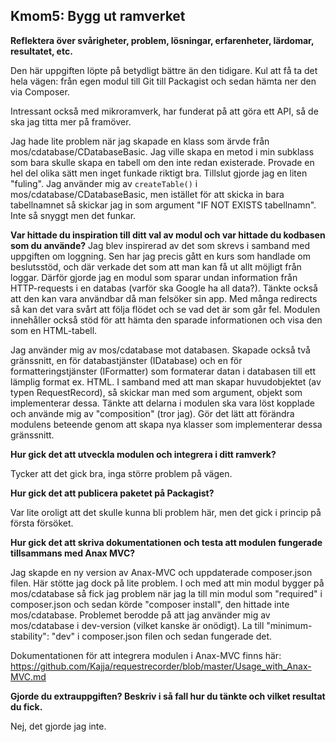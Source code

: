 Kmom5: Bygg ut ramverket
------------------------

**Reflektera över svårigheter, problem, lösningar, erfarenheter, lärdomar, resultatet, etc.**

Den här uppgiften löpte på betydligt bättre än den tidigare. Kul att få ta det hela vägen: från egen modul till Git till Packagist och sedan hämta ner den via Composer.

Intressant också med mikroramverk, har funderat på att göra ett API, så de ska jag titta mer på framöver.

Jag hade lite problem när jag skapade en klass som ärvde från mos/cdatabase/CDatabaseBasic. Jag ville skapa en metod i min subklass som bara skulle skapa en tabell om den inte redan existerade. Provade en hel del olika sätt men inget funkade riktigt bra. Tillslut gjorde jag en liten "fuling". Jag använder mig av `createTable()` i mos/cdatabase/CDatabaseBasic, men istället för att skicka in bara tabellnamnet så skickar jag in som argument "IF NOT EXISTS tabellnamn". Inte så snyggt men det funkar.

**Var hittade du inspiration till ditt val av modul och var hittade du kodbasen som du använde?**
Jag blev inspirerad av det som skrevs i samband med uppgiften om loggning. Sen har jag precis gått en kurs som handlade om beslutsstöd, och där verkade det som att man kan få ut allt möjligt från loggar. Därför gjorde jag en modul som sparar undan information från HTTP-requests i en databas (varför ska Google ha all data?). Tänkte också att den kan vara användbar då man felsöker sin app. Med många redirects så kan det vara svårt att följa flödet och se vad det är som går fel. Modulen innehåller också stöd för att hämta den sparade informationen och visa den som en HTML-tabell. 

Jag använder mig av mos/cdatabase mot databasen. Skapade också två gränssnitt, en för databastjänster (IDatabase) och en för formatteringstjänster (IFormatter) som formaterar datan i databasen till ett lämplig format ex. HTML. I samband med att man skapar huvudobjektet (av typen RequestRecord), så skickar man med som argument, objekt som implementerar dessa. Tänkte att delarna i modulen ska vara löst kopplade och använde mig av "composition" (tror jag). Gör det lätt att förändra modulens beteende genom att skapa nya klasser som implementerar dessa gränssnitt.

**Hur gick det att utveckla modulen och integrera i ditt ramverk?**

Tycker att det gick bra, inga större problem på vägen.

**Hur gick det att publicera paketet på Packagist?**

Var lite oroligt att det skulle kunna bli problem här, men det gick i princip på första försöket.

**Hur gick det att skriva dokumentationen och testa att modulen fungerade tillsammans med Anax MVC?**

Jag skapde en ny version av Anax-MVC och uppdaterade composer.json filen. Här stötte jag dock på lite problem. I och med att min modul bygger på mos/cdatabase så fick jag problem när jag la till min modul som "required" i composer.json och sedan körde "composer install", den hittade inte mos/cdatabase. Problemet berodde på att jag använder mig av mos/cdatabase i dev-version (vilket kanske är onödigt). La till "minimum-stability": "dev" i composer.json filen och sedan fungerade det.

Dokumentationen för att integrera modulen i Anax-MVC finns här: <https://github.com/Kajja/requestrecorder/blob/master/Usage_with_Anax-MVC.md>

**Gjorde du extrauppgiften? Beskriv i så fall hur du tänkte och vilket resultat du fick.**

Nej, det gjorde jag inte. 